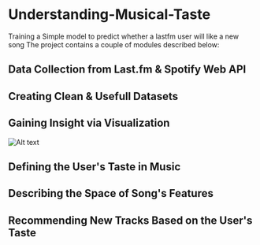 # Understanding-Musical-Taste
Training a Simple model to predict whether a lastfm user will like a new song
The project contains a couple of modules described below:

## Data Collection from Last.fm & Spotify Web API

## Creating Clean & Usefull Datasets

## Gaining Insight via Visualization

![Alt text](/master/Rplot.jpeg?raw=true "My Interest in the sounds of different decades")

## Defining the User's Taste in Music

## Describing the Space of Song's Features

## Recommending New Tracks Based on the User's Taste
